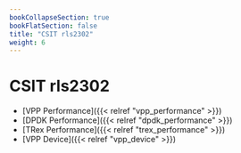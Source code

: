 ```yaml
---
bookCollapseSection: true
bookFlatSection: false
title: "CSIT rls2302"
weight: 6
---
```


# CSIT rls2302

- [VPP Performance]({{< relref "vpp_performance" >}})
- [DPDK Performance]({{< relref "dpdk_performance" >}})
- [TRex Performance]({{< relref "trex_performance" >}})
- [VPP Device]({{< relref "vpp_device" >}})

